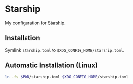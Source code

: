 # Starship

My configuration for [Starship](https://starship.rs/).

## Installation

Symlink `starship.toml` to `$XDG_CONFIG_HOME/starship.toml`.

## Automatic Installation (Linux)

```bash
ln -fs $PWD/starship.toml $XDG_CONFIG_HOME/starship.toml
```
